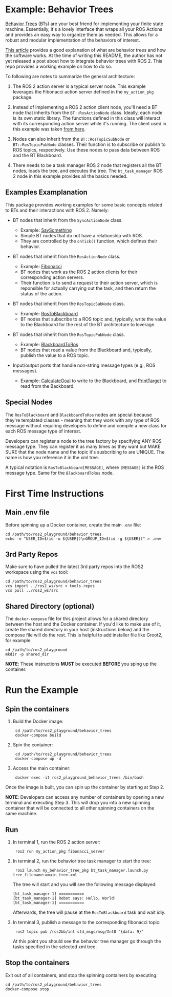 # Example: Behavior Trees

[Behavior Trees](https://www.behaviortree.dev/) (BTs) are your best friend for
implementing your finite state machine. Essentially, it's a lovely interface
that wraps all your ROS Actions and provides an easy way to organize them as
needed. This allows for a robust and modular implementation of the behaviors of
interest.

[This article](https://medium.com/@nullbyte.in/behavior-trees-for-ros2-part-1-unlocking-advanced-robotic-decision-making-and-control-7856582fb812) provides
a good explanation of what are behavior trees and how the software works. At
the time of writing this README, the author has not yet released a post about
how to integrate behavior trees with ROS 2. This repo provides a working example
on how to do so.

To following are notes to summarize the general architecture:

1. The ROS 2 action server is a typical server node. This example leverages the
   Fibonacci action server defined in the `my_action_pkg` package.

2. Instead of implementing a ROS 2 action client node, you'll need a BT node
   that inherits from the `BT::RosActionNode` class. Ideally, each node is its
   own static library. The functions defined in this class will interact with
   its corresponding action server while it's running. The client used in this
   example was
   taken [from here](https://www.behaviortree.dev/docs/ros2_integration/).

3. Nodes can also inherit from the `BT::RosTopicSubNode` or
   `BT::RosTopicPubNode` classes. Their function is to subscribe or publish to
   ROS topics, respectively. Use these nodes to pass data between ROS and the BT
   Blackboard.

4. There needs to be a task manager ROS 2 node that registers all the BT nodes,
   loads the tree, and executes the tree. The `bt_task_manager` ROS 2 node in
   this example provides all the basics needed.

## Examples Examplanation

This package provides working examples for some basic concepts related to BTs
and their interactions with ROS 2. Namely:

* BT nodes that inherit from the `SyncActionNode` class.
  * Example:
    [SaySomething](https://github.com/sgarciav/ros2_playground/blob/master/ros2_ws/src/my_behavior_tree_pkg/src/saysomething_btnode.cpp)
  * Simple BT nodes that do not have a relationship with ROS.
  * They are controlled by the `onTick()` function, which defines their
    behavior.

* BT nodes that inherit from the `RosActionNode` class.
  * Example:
    [Fibonacci](https://github.com/sgarciav/ros2_playground/blob/master/ros2_ws/src/my_behavior_tree_pkg/src/fibonacci_btnode.cpp)
  * BT nodes that work as the ROS 2 action clients for their corresponding
    action servers.
  * Their function is to send a request to their action server, which is
    reponsible for actually carrying out the task, and then return the status of
    the action.

* BT nodes that inherit from the `RosTopicSubNode` class.
  * Example:
    [RosToBlackboard](https://github.com/sgarciav/ros2_playground/blob/master/ros2_ws/src/my_behavior_tree_pkg/include/my_behavior_tree_pkg/ros_to_blackboard_btnode.hpp)
  * BT nodes that subscribe to a ROS topic and, typically, write the value to
    the Blackboard for the rest of the BT architecture to leverage.

* BT nodes that inherit from the `RosTopicPubNode` class.
  * Example:
    [BlackboardToRos](https://github.com/sgarciav/ros2_playground/blob/master/ros2_ws/src/my_behavior_tree_pkg/include/my_behavior_tree_pkg/blackboard_to_ros_btnode.hpp)
  * BT nodes that read a value from the Blackboard and, typically, publish the
    value to a ROS topic.

* Input/output ports that handle non-string message types (e.g., ROS messages).
  * Example:
    [CalculateGoal](https://github.com/sgarciav/ros2_playground/blob/master/ros2_ws/src/my_behavior_tree_pkg/src/calculategoal_btnode.cpp) to
    write to the Blackboard,
    and
    [PrintTarget](https://github.com/sgarciav/ros2_playground/blob/master/ros2_ws/src/my_behavior_tree_pkg/src/printtarget_btnode.cpp) to
    read from the Backboard.

## Special Nodes

The `RosToBlackboard` and `BlackboardToRos` nodes are special because they're
templated classes - meaning that they work with any type of ROS message without
requiring developers to define and compile a new class for each ROS message type
of interest.

Developers can register a node to the tree factory by specifying ANY ROS message
type. They can register it as many times as they want but MAKE SURE that the
node name and the topic it's susbcribing to are UNIQUE. The name is how you
reference it in the xml tree.

A typical notation is `RosToBlackboard[MESSAGE]`, where `[MESSAGE]` is the ROS
message type. Same for the `BlackboardToRos` node.

# First Time Instructions

## Main .env file

Before spinning up a Docker container, create the main `.env` file:

    cd /path/to/ros2_playground/behavior_trees
    echo -e "USER_ID=$(id -u ${USER})\nGROUP_ID=$(id -g ${USER})" > .env

## 3rd Party Repos

Make sure to have pulled the latest 3rd party repos into the ROS2 workspace
using the `vcs` tool:

    cd /path/to/ros2_playground/behavior_trees
    vcs import ../ros2_ws/src < tools.repos
    vcs pull ../ros2_ws/src

## Shared Directory (optional)

The `docker-compose` file for this project allows for a shared directory between
the host and the Docker container. If you'd like to make use of it, create the
shared directory in your host (instructions below) and the compose file will do
the rest. This is helpful to add installer file like Groot2, for example.

    cd /path/to/ros2_playground
    mkdir -p shared_dir

**NOTE**: These instructions **MUST** be executed **BEFORE** you sping up the
container.

# Run the Example

## Spin the containers

1. Build the Docker image:

        cd /path/to/ros2_playground/behavior_trees
        docker-compose build

2. Spin the container:

        cd /path/to/ros2_playground/behavior_trees
        docker-compose up -d

3. Access the main container:

        docker exec -it ros2_playground_behavior_trees /bin/bash

Once the image is built, you can spin up the container by starting at Step 2.

**NOTE**: Developers can access any number of containers by opening a new
terminal and executing Step 3. This will drop you into a new spinning container
that will be connected to all other spinning containers on the same machine.

## Run

1. In terminal 1, run the ROS 2 action server:

        ros2 run my_action_pkg fibonacci_server

2. In terminal 2, run the behavior tree task manager to start the tree:

        ros2 launch my_behavior_tree_pkg bt_task_manager.launch.py tree_filename:=main_tree.xml

    The tree will start and you will see the following message displayed:

    ```
    [bt_task_manager-1] ===========
    [bt_task_manager-1] Robot says: Hello, World!
    [bt_task_manager-1] ===========
    ```

    Afterwards, the tree will pause at the `RosToBlackboard` task and wait idly.

3. In terminal 3, publish a message to the corresponding fibonacci topic:

        ros2 topic pub /ros2bb/int std_msgs/msg/Int8 "{data: 9}"

    At this point you should see the behavior tree manager go through the tasks
    specified in the selected xml tree.

## Stop the containers

Exit out of all containers, and stop the spinning containers by executing:

    cd /path/to/ros2_playground/behavior_trees
    docker-compose stop
